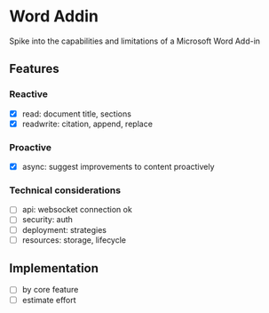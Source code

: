 # Word Addin

Spike into the capabilities and limitations of a Microsoft Word Add-in

## Features

### Reactive
- [x] read: document title, sections
- [x] readwrite: citation, append, replace

### Proactive
- [x] async: suggest improvements to content proactively

### Technical considerations
- [ ] api: websocket connection ok
- [ ] security: auth
- [ ] deployment: strategies
- [ ] resources: storage, lifecycle

## Implementation
- [ ] by core feature
- [ ] estimate effort
